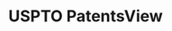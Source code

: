---
bigquery: https://console.cloud.google.com/bigquery?p=patents-public-data&d=patentsview&page=dataset
citation: Attribution should be given to PatentsView for use, distribution, or derivative
  works.
code: https://github.com/CSSIP-AIR/PatentsView-Code-Snippets/
contributors: USPTO
cost: None
description: 'PatentsView includes US patent data including raw data (summaries, applications,
  pregrant applications), disambugations of inventors and assignees, and inventor
  gender estimates.  Also foreign priority data, # of figures and sheets, and government
  interest statements.'
documentation: https://patentsview.org/query/builder-faqs
last_edit: Mon, 04 Apr 2022 19:02:57 GMT
location: https://patentsview.org/
maintained_by: USPTO
record_creation_timestamp: 12/2/2020 17:20:46
schema_fields: '[''series_code'', ''kind'', ''county_fips'', ''contract_award_number'',
  ''disamb_assignee_id_20181127'', ''doc_type'', ''number'', ''designation'', ''mainclass_id'',
  ''level_two'', ''uuid'', ''gi_statement'', ''status'', ''_102_date'', ''exemplary'',
  ''publication_number'', ''term_extension'', ''attribution_status'', ''variety'',
  ''latitude'', ''subclass_id'', ''applicant_type'', ''level_one'', ''section'', ''disamb_assignee_id_20200331'',
  ''application_id'', ''disamb_inventor_id_20190820'', ''main_group'', ''field_id'',
  ''action_date'', ''section_id'', ''length'', ''disamb_inventor_id_20170808'', ''organization'',
  ''subgroup'', ''inventor_id'', ''type'', ''level_three'', ''classification_value'',
  ''disamb_assignee_id_20190820'', ''disamb_inventor_id_20171003'', ''filename'',
  ''abstract'', ''patent_id'', ''assignee_id'', ''rawassignee_id'', ''disamb_assignee_id_20191008'',
  ''f102_date'', ''disamb_assignee_id_20190312'', ''subclass'', ''disamb_inventor_id_20201229'',
  ''group'', ''classification_level'', ''num_claims'', ''disamb_inventor_id_20200331'',
  ''disamb_inventor_id_20200929'', ''sequence'', ''country_transformed'', ''_371_date'',
  ''longitude'', ''latlong'', ''withdrawn'', ''category'', ''latin_name'', ''fname'',
  ''name'', ''subcategory_id'', ''text'', ''disclaimer_date'', ''classification_data_source'',
  ''country'', ''lawyer_id'', ''subsection_id'', ''symbol_position'', ''rawlocation_id'',
  ''male'', ''term_grant'', ''group_id'', ''county'', ''num'', ''rule_47'', ''lapse_of_patent'',
  ''classification_status'', ''disamb_inventor_id_20191008'', ''name_first'', ''disamb_inventor_id_20171226'',
  ''num_sheets'', ''date'', ''deceased'', ''reldocno'', ''id'', ''term_disclaimer'',
  ''disamb_inventor_id_20190312'', ''subgroup_id'', ''disamb_inventor_id_20181127'',
  ''disamb_inventor_id_20180528'', ''relkind'', ''rel_id'', ''f371_date'', ''lname'',
  ''disamb_inventor_id_20200630'', ''organization_id'', ''num_figures'', ''title'',
  ''state_fips'', ''ipc_class'', ''citation_id'', ''disamb_inventor_id_20170307'',
  ''category_id'', ''male_flag'', ''city'', ''field_title'', ''location_id'', ''role'',
  ''sector_title'', ''ipc_version_indicator'', ''disamb_inventor_id_20191231'', ''name_last'',
  ''disamb_assignee_id_20200929'', ''doctype'', ''disamb_assignee_id_20200630'', ''state'',
  ''dependent'', ''rawinventor_id'', ''disamb_assignee_id_20191231'']'
shortname: patentsview
tags:
- disambiguation
- United States
- gender
terms_of_use: Creative Commons Attribution 4.0 International License.
timeframe: 1963-1999
title: USPTO PatentsView
uuid: cf1780b1-e265-4e49-8d1d-83b9cfe0fd9a
---